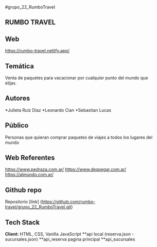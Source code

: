 #grupo_22_RumboTravel

## RUMBO TRAVEL

## Web
https://rumbo-travel.netlify.app/

## Temática
Venta de paquetes para vacacionar por cualquier punto del mundo que elijas.

## Autores
*Julieta Ruiz Diaz
*Leonardo Cian
*Sebastian Lucas

## Público
Personas que quieran comprar paquetes de viajes a todos los lugares del mundo

## Web Referentes
https://www.pedraza.com.ar/
https://www.despegar.com.ar/
https://almundo.com.ar/

## Github repo
Repositorio [link] (https://github.com/rumbo-travel/grupo_22_RumboTravel.git)


## Tech Stack

**Client:** HTML, CSS, Vanilla JavaScript
**api local (reserva.json - sucursales.json)
**api_reserva pagina principal
**api_sucursales
